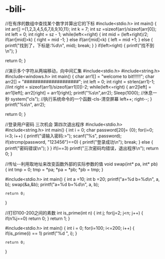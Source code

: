 # -bili-
//在有序的数组中查找某个数字并算出它的下标
#include<stdio.h>
int main()
{ 
  int arr[] ={1,2,3,4,5,6,7,8,9,10,11};
  int k = 7;
  int sz =sizeof(arr)/sizeof(arr[0]);
  int left = 0;
  int right = sz - 1;
  while(left<=right)
  {
    int mid = (left+right)/2;
    if(arr[mid]>k)
    {
     right = mid -1;
     }
     else if(arr[mid]<k)
     {
       left = mid +1;
     }
     else
     {
       printf("找到了，下标是:%d\n", mid);
       break;
     }
 }
 if(left>right)
 {
   printf("找不到\n");
 }

return 0;
}


//演示多个字符从两端移动，向中间汇集
#include<stdio.h>
#include<string.h>
#include<windows.h>
int main()
{
  char arr1[] = "welcome to bit!!!!!!";
  char arr2[] = "####################";
  int left = 0;
  int right = strlen(arr1)-1;
  //int right = sizeof(arr1)/sizeof(arr1[0])-2;
  while(left<=right)
{
  arr2[left] = arr1[left];
  arr2[right] = arr1[right];
  printf("%s\n",arr2);
  Sleep(1000);
  //休息一秒
  system("cls");
  //执行系统命令的一个函数-cls-清空屏幕
  left++;
  right--;
}
printf("%s\n", arr2);

  return 0;
}  


//登录用户密码 三次机会 第四次退出程序
#include<stdio.h>
#include<string.h>
int main()
{
	int i = 0;
	char password[20]= {0};
	for(i=0; i<3; i++)
	{
		printf("请输入密码:>");
		scanf("%s", password);
		if(strcmp(password, "123456")==0)
		{
			printf("登录成功\n");
			break;
		}
		else
		{
			printf("密码错误\n");
		}
	}
	if(i==3)
		printf("三次密码均错误，退出程序\n");
	return 0;
}


//传址--利用取地址来改变函数外部的实际参数的值
void swap(int* pa, int* pb)
{
	int tmp = 0;
	tmp = *pa;
	*pa = *pb;
    *pb = tmp;
}

#include<stdio.h>
int main()
{
	int a =10;
	int b =20;
	printf("a=%d b=%d\n", a, b);
	swap(&a,&b);
	printf("a=%d b=%d\n", a, b);

	return 0;
}


//打印100-200之间的素数
int is_prime(int n)
{
	int j;
	for(j=2; j<n; j++)
	{
		if(n%j==0)
			return 0;
	}
	return 1;
}

#include<stdio.h>
int main()
{
	int i = 0;
	for(i=100; i<=200; i++)
	{
		if(is_prime(i) == 1)
			printf("%d ", i);
	}

	return 0;
}























































